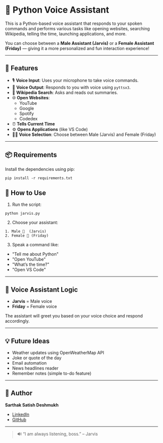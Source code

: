 # 🧠 Python Voice Assistant

This is a Python-based voice assistant that responds to your spoken commands and performs various tasks like opening websites, searching Wikipedia, telling the time, launching applications, and more.

You can choose between a **Male Assistant (Jarvis)** or a **Female Assistant (Friday)** — giving it a more personalized and fun interaction experience!

---

## 🧰 Features

- 🎙️ **Voice Input**: Uses your microphone to take voice commands.
- 🧠 **Voice Output**: Responds to you with voice using `pyttsx3`.
- 📖 **Wikipedia Search**: Asks and reads out summaries.
- 🌐 **Open Websites**:
  - YouTube
  - Google
  - Spotify
  - Codedex
- ⏰ **Tells Current Time**
- ⚙️ **Opens Applications** (like VS Code)
- 🧑‍🚀 **Voice Selection**: Choose between Male (Jarvis) and Female (Friday)

---

## 📦 Requirements

Install the dependencies using pip:

```
pip install -r requirements.txt
```
## 🚀 How to Use

1. Run the script:
```
python jarvis.py
```

2. Choose your assistant:
```
1. Male 👨  (Jarvis)
2. Female 👩 (Friday)
```

3. Speak a command like:
- "Tell me about Python"
- "Open YouTube"
- "What’s the time?"
- "Open VS Code"

---

## 🧠 Voice Assistant Logic

- **Jarvis** = Male voice  
- **Friday** = Female voice  

The assistant will greet you based on your voice choice and respond accordingly.

---

## 💡 Future Ideas

- Weather updates using OpenWeatherMap API  
- Joke or quote of the day  
- Email automation  
- News headlines reader  
- Remember notes (simple to-do feature)  

---

## 🙌 Author

**Sarthak Satish Deshmukh**  
- [LinkedIn](https://www.linkedin.com/in/sarthak-deshmukh-398316235)  
- [GitHub](https://github.com/sarthakkkk7)

---

> 🔊 “I am always listening, boss.” – Jarvis
